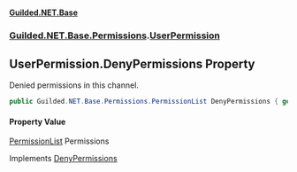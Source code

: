 
#### [Guilded.NET.Base](Guilded_NET_Base 'Guilded_NET_Base')
### [Guilded.NET.Base.Permissions](Guilded_NET_Base#Guilded_NET_Base_Permissions 'Guilded.NET.Base.Permissions').[UserPermission](UserPermission 'Guilded.NET.Base.Permissions.UserPermission')
## UserPermission.DenyPermissions Property
Denied permissions in this channel.  
```csharp
public Guilded.NET.Base.Permissions.PermissionList DenyPermissions { get; set; }
```

#### Property Value
[PermissionList](PermissionList 'Guilded.NET.Base.Permissions.PermissionList')
Permissions

Implements [DenyPermissions](IPermission_DenyPermissions 'Guilded.NET.Base.Permissions.IPermission.DenyPermissions')  
